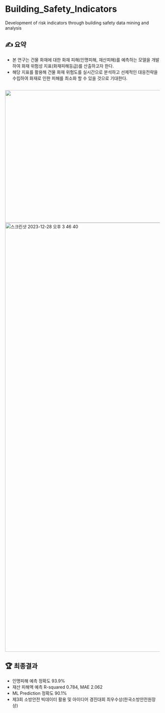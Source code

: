 # Building_Safety_Indicators
Development of risk indicators through building safety data mining and analysis


## ✍ 요약
- 본 연구는 건물 화재에 대한 화재 피해(인명피해, 재산피해)를 예측하는 모델을 개발하여 화재 위험성 지표(화재피해등급)를 산출하고자 한다.
- 해당 지표를 활용해 건물 화재 위험도를 실시간으로 분석하고 선제적인 대응전략을 수립하여 화재로 인한 피해를 최소화 할 수 있을 것으로 기대한다.

##
<img src="https://github.com/tgwon/Building_Safety_Indicators/assets/102985590/2d3c5845-223a-467c-9236-1fca465f3c5d"  width="760" height="430">
<img width="1391" alt="스크린샷 2023-12-28 오후 3 46 40" src="https://github.com/GGoodong/IPO_Indicators_CS/assets/132545436/043c6637-b3a6-4757-b447-551864fa676c">

## 🏆 최종결과
- 인명피해 예측 정확도 93.9%
- 재산 피해액 예측 R-squared 0.784, MAE 2.062
- ML Prediction 정확도 90.1%
- 제3회 소방안전 빅데이터 활용 및 아이디어 경진대회 최우수상(한국소방안전원장상)
